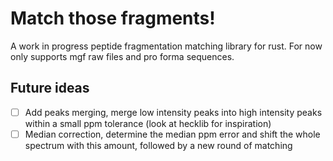 # Match those fragments!

A work in progress peptide fragmentation matching library for rust. For now only supports mgf raw files and pro forma sequences.

## Future ideas
 - [ ] Add peaks merging, merge low intensity peaks into high intensity peaks within a small ppm tolerance (look at hecklib for inspiration)
 - [ ] Median correction, determine the median ppm error and shift the whole spectrum with this amount, followed by a new round of matching